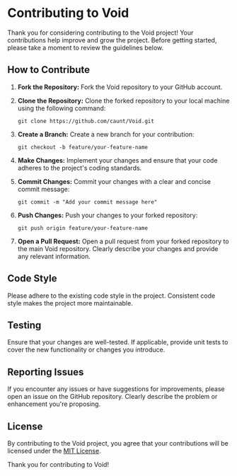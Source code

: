 # Contributing to Void

Thank you for considering contributing to the Void project! Your contributions help improve and grow the project. Before getting started, please take a moment to review the guidelines below.

## How to Contribute

1. **Fork the Repository:**
   Fork the Void repository to your GitHub account.

2. **Clone the Repository:**
   Clone the forked repository to your local machine using the following command:
   ```
   git clone https://github.com/caunt/Void.git
   ```

3. **Create a Branch:**
   Create a new branch for your contribution:
   ```
   git checkout -b feature/your-feature-name
   ```

4. **Make Changes:**
   Implement your changes and ensure that your code adheres to the project's coding standards.

5. **Commit Changes:**
   Commit your changes with a clear and concise commit message:
   ```
   git commit -m "Add your commit message here"
   ```

6. **Push Changes:**
   Push your changes to your forked repository:
   ```
   git push origin feature/your-feature-name
   ```

7. **Open a Pull Request:**
   Open a pull request from your forked repository to the main Void repository. Clearly describe your changes and provide any relevant information.

## Code Style

Please adhere to the existing code style in the project. Consistent code style makes the project more maintainable.

## Testing

Ensure that your changes are well-tested. If applicable, provide unit tests to cover the new functionality or changes you introduce.

## Reporting Issues

If you encounter any issues or have suggestions for improvements, please open an issue on the GitHub repository. Clearly describe the problem or enhancement you're proposing.

## License

By contributing to the Void project, you agree that your contributions will be licensed under the [MIT License](LICENSE).

Thank you for contributing to Void!
